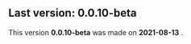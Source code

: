 Last version: 0.0.10-beta
-------------------------

This version **0.0.10-beta** was made on **2021-08-13** .
